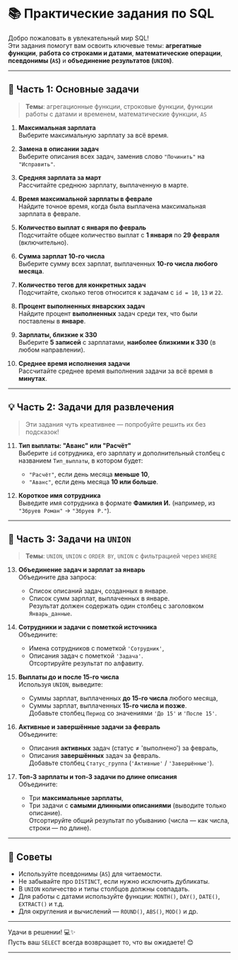 # 📚 Практические задания по SQL

Добро пожаловать в увлекательный мир SQL!  
Эти задания помогут вам освоить ключевые темы: **агрегатные функции**, **работа со строками и датами**, **математические операции**, **псевдонимы (`AS`)** и **объединение результатов (`UNION`)**.

---

## 🧮 Часть 1: Основные задачи

> **Темы**: агрегационные функции, строковые функции, функции работы с датами и временем, математические функции, `AS`

1. **Максимальная зарплата**  
   Выберите максимальную зарплату за всё время.

2. **Замена в описании задач**  
   Выберите описания всех задач, заменив слово `"Починить"` на `"Исправить"`.

3. **Средняя зарплата за март**  
   Рассчитайте среднюю зарплату, выплаченную в марте.

4. **Время максимальной зарплаты в феврале**  
   Найдите точное время, когда была выплачена максимальная зарплата в феврале.

5. **Количество выплат с января по февраль**  
   Подсчитайте общее количество выплат с **1 января** по **29 февраля** (включительно).

6. **Сумма зарплат 10-го числа**  
   Выберите сумму всех зарплат, выплаченных **10-го числа любого месяца**.

7. **Количество тегов для конкретных задач**  
   Подсчитайте, сколько тегов относится к задачам с `id = 10`, `13` и `22`.

8. **Процент выполненных январских задач**  
   Найдите процент **выполненных** задач среди тех, что были поставлены в **январе**.

9. **Зарплаты, близкие к 330**  
   Выберите **5 записей** с зарплатами, **наиболее близкими к 330** (в любом направлении).

10. **Среднее время исполнения задачи**  
    Рассчитайте среднее время выполнения задачи за всё время в **минутах**.

---

## 💡 Часть 2: Задачи для развлечения

> Эти задания чуть креативнее — попробуйте решить их без подсказок!

11. **Тип выплаты: "Аванс" или "Расчёт"**  
    Выберите `id` сотрудника, его зарплату и дополнительный столбец с названием `Тип_выплаты`, в котором будет:
    - `"Расчёт"`, если день месяца **меньше 10**,
    - `"Аванс"`, если день месяца **10 или больше**.

12. **Короткое имя сотрудника**  
    Выведите имя сотрудника в формате **Фамилия И.** (например, из `"Збруев Роман"` → `"Збруев Р."`).

---

## 🔗 Часть 3: Задачи на `UNION`

> **Темы**: `UNION`, `UNION` с `ORDER BY`, `UNION` с фильтрацией через `WHERE`

13. **Объединение задач и зарплат за январь**  
    Объедините два запроса:
    - Список описаний задач, созданных в январе.
    - Список сумм зарплат, выплаченных в январе.  
    Результат должен содержать один столбец с заголовком `Январь_данные`.

14. **Сотрудники и задачи с пометкой источника**  
    Объедините:
    - Имена сотрудников с пометкой `'Сотрудник'`,
    - Описания задач с пометкой `'Задача'`.  
    Отсортируйте результат по алфавиту.

15. **Выплаты до и после 15-го числа**  
    Используя `UNION`, выведите:
    - Суммы зарплат, выплаченных **до 15-го числа** любого месяца,
    - Суммы зарплат, выплаченных **15-го числа и позже**.  
    Добавьте столбец `Период` со значениями `'До 15'` и `'После 15'`.

16. **Активные и завершённые задачи за февраль**  
    Объедините:
    - Описания **активных** задач (статус ≠ 'выполнено') за февраль,
    - Описания **завершённых** задач за февраль.  
    Добавьте столбец `Статус_группа` (`'Активные'` / `'Завершённые'`).

17. **Топ-3 зарплаты и топ-3 задачи по длине описания**  
    Объедините:
    - Три **максимальные зарплаты**,
    - Три задачи с **самыми длинными описаниями** (выводите только описание).  
    Отсортируйте общий результат по убыванию (числа — как числа, строки — по длине).

---

## 📌 Советы

- Используйте псевдонимы (`AS`) для читаемости.
- Не забывайте про `DISTINCT`, если нужно исключить дубликаты.
- В `UNION` количество и типы столбцов должны совпадать.
- Для работы с датами используйте функции: `MONTH()`, `DAY()`, `DATE()`, `EXTRACT()` и т.д.
- Для округления и вычислений — `ROUND()`, `ABS()`, `MOD()` и др.

---

Удачи в решении! 💻✨  
Пусть ваш `SELECT` всегда возвращает то, что вы ожидаете! 😊


---

